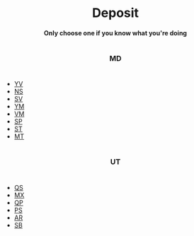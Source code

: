 <h1 align="center"><b>Deposit</b></h1>
<h4 align="center">Only choose one if you know what you're doing</h4>

#

<h3 align="center"><b>MD</b></h3>

#

* [YV](Pool/MD/MV/YV_5.1.80.122)
* [NS](Pool/MD/MV/NS_0.25.2)
* [SV](Pool/MD/MV/SV_21.54)
* [YM](Pool/MD/MS/YM_3.8.11)
* [VM](Pool/MD/MV/VM_*)
* [SP](Pool/MD/MS/SP_*)
* [ST](Pool/MD/MS/ST_3.6.0)
* [MT](Pool/MD/MV/MT_5.5.2)

#

<h3 align="center"><b>UT</b></h3>

#

* [QS](Pool/UT/QS_2.4.0)
* [MX](Pool//UT/MX_6.63.1-API29)
* [QP](Pool/UT/QP_4.7.2.2421)
* [PS](Pool/UT/PS_12.12.6)
* [AR](Pool/UT/AR_0.26.1)
* [SB](Pool/UT/SB_1.7.2)

#
